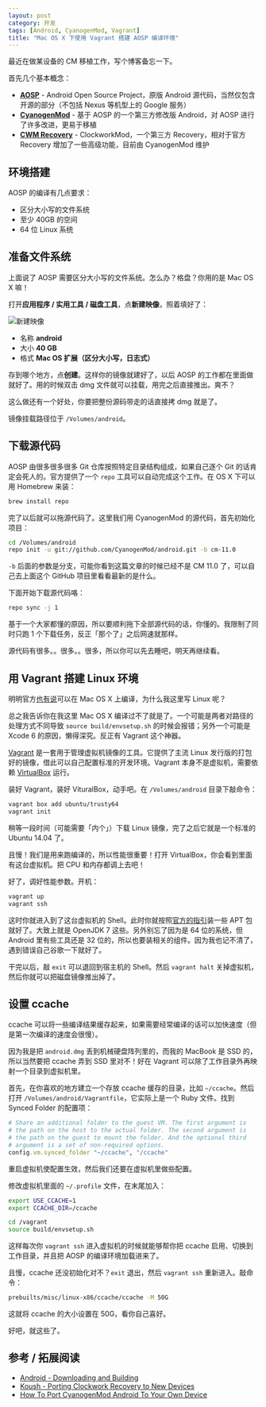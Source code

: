 ```yaml
---
layout: post
category: 开发
tags: [Android, CyanogenMod, Vagrant]
title: "Mac OS X 下使用 Vagrant 搭建 AOSP 编译环境"
---
```


最近在做某设备的 CM 移植工作，写个博客备忘一下。

首先几个基本概念：

- **[AOSP](https://source.android.com)** - Android Open Source Project，原版 Android 源代码，当然仅包含开源的部分（不包括 Nexus 等机型上的 Google 服务）
- **[CyanogenMod](http://wiki.cyanogenmod.com)** - 基于 AOSP 的一个第三方修改版 Android，对 AOSP 进行了许多改进，更易于移植
- **[CWM Recovery](https://github.com/cyanogenmod/android_bootable_recovery)** - ClockworkMod，一个第三方 Recovery，相对于官方 Recovery 增加了一些高级功能，目前由 CyanogenMod 维护

## 环境搭建

AOSP 的编译有几点要求：

- 区分大小写的文件系统
- 至少 40GB 的空间
- 64 位 Linux 系统

## 准备文件系统

上面说了 AOSP 需要区分大小写的文件系统。怎么办？格盘？你用的是 Mac OS X 嘛！

打开**应用程序 / 实用工具 / 磁盘工具**，点**新建映像**，照着填好了：

![新建映像](http://xingrz.us/attachs/aosp-partition-image.png)

- 名称 **android**
- 大小 **40 GB**
- 格式 **Mac OS 扩展（区分大小写，日志式）**

存到哪个地方，点**创建**。这样你的镜像就建好了，以后 AOSP 的工作都在里面做就好了。用的时候双击 dmg 文件就可以挂载，用完之后直接推出。爽不？

这么做还有一个好处，你要把整份源码带走的话直接拷 dmg 就是了。

镜像挂载路径位于 `/Volumes/android`。

## 下载源代码

AOSP 由很多很多很多 Git 仓库按照特定目录结构组成，如果自己逐个 Git 的话肯定会死人的。官方提供了一个 `repo` 工具可以自动完成这个工作。在 OS X 下可以用 Homebrew 来装：

```sh
brew install repo
```

完了以后就可以拖源代码了。这里我们用 CyanogenMod 的源代码，首先初始化项目：

```sh
cd /Volumes/android
repo init -u git://github.com/CyanogenMod/android.git -b cm-11.0
```

`-b` 后面的参数是分支，可能你看到这篇文章的时候已经不是 CM 11.0 了，可以自己去上面这个 GitHub 项目里看看最新的是什么。

下面开始下载源代码咯：

```sh
repo sync -j 1
```

基于一个大家都懂的原因，所以要顺利拖下全部源代码的话，你懂的。我限制了同时只跑 1 个下载任务，反正「那个了」之后网速就那样。

源代码有很多。。很多。。很多，所以你可以先去睡吧，明天再继续看。

## 用 Vagrant 搭建 Linux 环境

明明官方[也有说](https://source.android.com/source/initializing.html#setting-up-a-mac-os-x-build-environment)可以在 Mac OS X 上编译，为什么我这里写 Linux 呢？

总之我告诉你在我这里 Mac OS X 编译过不了就是了。一个可能是两者对路径的处理方式不同导致 `source build/envsetup.sh` 的时候会报错；另外一个可能是 Xcode 6 的原因，懒得深究。反正有 Vagrant 这个神器。

[Vagrant](http://www.vagrantbox.es/) 是一套用于管理虚拟机镜像的工具。它提供了主流 Linux 发行版的打包好的镜像，借此可以自己配置标准的开发环境。Vagrant 本身不是虚拟机，需要依赖 [VirtualBox](https://www.virtualbox.org/) 运行。

装好 Vagrant，装好 VituralBox，动手吧。在 `/Volumes/android` 目录下敲命令：

```sh
vagrant box add ubuntu/trusty64
vagrant init
```

稍等一段时间（可能需要「内个」）下载 Linux 镜像，完了之后它就是一个标准的 Ubuntu 14.04 了。

且慢！我们是用来跑编译的，所以性能很重要！打开 VirtualBox，你会看到里面有这台虚拟机。把 CPU 和内存都调上去吧！

好了，调好性能参数。开机：

```sh
vagrant up
vagrant ssh
```

这时你就进入到了这台虚拟机的 Shell。此时你就按照[官方的指引](http://source.android.com/source/initializing.html#setting-up-a-linux-build-environment)装一些 APT 包就好了。大致上就是 OpenJDK 7 这些。另外别忘了因为是 64 位的系统，但 Android 里有些工具还是 32 位的，所以也要装相关的组件。因为我也记不清了，遇到错误自己谷歌一下就好了。



干完以后，敲 `exit` 可以退回到宿主机的 Shell。然后 `vagrant halt` 关掉虚拟机，然后你就可以把磁盘镜像推出掉了。

## 设置 ccache

ccache 可以将一些编译结果缓存起来，如果需要经常编译的话可以加快速度（但是第一次编译的速度会很慢）。

因为我是把 `android.dmg` 丢到机械硬盘阵列里的，而我的 MacBook 是 SSD 的，所以当然要把 ccache 弄到 SSD 里对不！好在 Vagrant 可以除了工作目录外再映射一个目录到虚拟机里。

首先，在你喜欢的地方建立一个存放 ccache 缓存的目录，比如 `~/ccache`。然后打开 `/Volumes/android/Vagrantfile`，它实际上是一个 Ruby 文件。找到 Synced Folder 的配置项：

```ruby
# Share an additional folder to the guest VM. The first argument is
# the path on the host to the actual folder. The second argument is
# the path on the guest to mount the folder. And the optional third
# argument is a set of non-required options.
config.vm.synced_folder "~/ccache", "/ccache"
```

重启虚拟机使配置生效，然后我们还要在虚拟机里做些配置。

修改虚拟机里面的 `~/.profile` 文件，在末尾加入：

```sh
export USE_CCACHE=1
export CCACHE_DIR=/ccache

cd /vagrant
source build/envsetup.sh
```

这样每次你 `vagrant ssh` 进入虚拟机的时候就能够帮你把 ccache 启用、切换到工作目录，并且把 AOSP 的编译环境加载进来了。

且慢，ccache 还没初始化对不？`exit` 退出，然后 `vagrant ssh` 重新进入。敲命令：

```sh
prebuilts/misc/linux-x86/ccache/ccache -M 50G
```

这就将 ccache 的大小设置在 50G，看你自己喜好。

好吧，就这些了。

## 参考 / 拓展阅读

- [Android - Downloading and Building](http://source.android.com/source/building.html)
- [Koush - Porting Clockwork Recovery to New Devices](http://www.koushikdutta.com/2010/10/porting-clockwork-recovery-to-new.html)
- [How To Port CyanogenMod Android To Your Own Device](http://wiki.cyanogenmod.org/w/Doc:_porting_intro)
